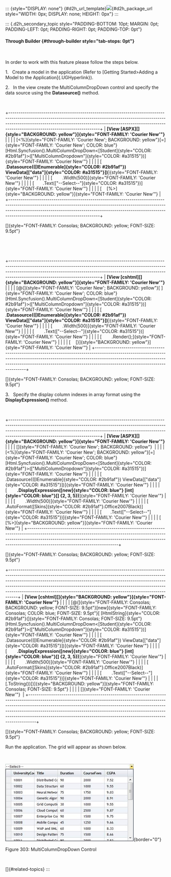 ::: {style="DISPLAY: none"}
[](ms-xhelp:///?Id=d2h_url_template){#d2h_url_template}![](!package_url!){#d2h_package_url style="WIDTH: 0px; DISPLAY: none; HEIGHT: 0px"}
:::

::: {.d2h_secondary_topic style="PADDING-BOTTOM: 10pt; MARGIN: 0pt; PADDING-LEFT: 0pt; PADDING-RIGHT: 0pt; PADDING-TOP: 0pt"}
#### Through Builder {#through-builder style="tab-stops: 0pt"}

 

In order to work with this feature please follow the steps below.

1.   Create a model in the application (Refer to [Getting Started\>Adding a Model to the Application]{.UGHyperlink}).

2.   In the view create the MultiColumnDropDown control and specify the data source using the **Datasource()** method.

 

+--------------------------------------------------------------------------------------------------------------------------------------------------------------------------------------------------------------------------------------------------------------------------------------+
| **[View \[ASPX\][]{style="BACKGROUND: yellow"}]{style="FONT-FAMILY: 'Courier New'"}**                                                                                                                                                                                                |
|                                                                                                                                                                                                                                                                                      |
| [\<%]{style="FONT-FAMILY: 'Courier New'; BACKGROUND: yellow"}[=]{style="FONT-FAMILY: 'Courier New'; COLOR: blue"}[Html.Syncfusion().MultiColumnDropDown\<[Student]{style="COLOR: #2b91af"}\>([\"MultiColumnDropdown\"]{style="COLOR: #a31515"})]{style="FONT-FAMILY: 'Courier New'"} |
|                                                                                                                                                                                                                                                                                      |
| [        .**Datasource(([IEnumerable]{style="COLOR: #2b91af"}) ViewData\[[\"data\"]{style="COLOR: #a31515"}\])**]{style="FONT-FAMILY: 'Courier New'"}                                                                                                                                |
|                                                                                                                                                                                                                                                                                      |
| [        .Width(500)]{style="FONT-FAMILY: 'Courier New'"}                                                                                                                                                                                                                            |
|                                                                                                                                                                                                                                                                                      |
| [       .Text([\"\--Select\--\"]{style="COLOR: #a31515"})]{style="FONT-FAMILY: 'Courier New'"}                                                                                                                                                                                       |
|                                                                                                                                                                                                                                                                                      |
| [    [%\>]{style="BACKGROUND: yellow"}]{style="FONT-FAMILY: 'Courier New'"}                                                                                                                                                                                                          |
+--------------------------------------------------------------------------------------------------------------------------------------------------------------------------------------------------------------------------------------------------------------------------------------+

[]{style="FONT-FAMILY: Consolas; BACKGROUND: yellow; FONT-SIZE: 9.5pt"} 

 

 

+--------------------------------------------------------------------------------------------------------------------------------------------------------------------------------------------------------------------------------------------------------------------------------------+
| **[View \[cshtml\][]{style="BACKGROUND: yellow"}]{style="FONT-FAMILY: 'Courier New'"}**                                                                                                                                                                                              |
|                                                                                                                                                                                                                                                                                      |
| [\@{]{style="FONT-FAMILY: 'Courier New'; BACKGROUND: yellow"}[ ]{style="FONT-FAMILY: 'Courier New'; COLOR: blue"}[Html.Syncfusion().MultiColumnDropDown\<[Student]{style="COLOR: #2b91af"}\>([\"MultiColumnDropdown\"]{style="COLOR: #a31515"})]{style="FONT-FAMILY: 'Courier New'"} |
|                                                                                                                                                                                                                                                                                      |
| [        .**Datasource(([IEnumerable]{style="COLOR: #2b91af"}) ViewData\[[\"data\"]{style="COLOR: #a31515"}\])**]{style="FONT-FAMILY: 'Courier New'"}                                                                                                                                |
|                                                                                                                                                                                                                                                                                      |
| [        .Width(500)]{style="FONT-FAMILY: 'Courier New'"}                                                                                                                                                                                                                            |
|                                                                                                                                                                                                                                                                                      |
| [        .Text([\"\--Select\--\"]{style="COLOR: #a31515"})]{style="FONT-FAMILY: 'Courier New'"}                                                                                                                                                                                      |
|                                                                                                                                                                                                                                                                                      |
| [        .Render();]{style="FONT-FAMILY: 'Courier New'"}                                                                                                                                                                                                                             |
|                                                                                                                                                                                                                                                                                      |
| [    [}]{style="BACKGROUND: yellow"}]{style="FONT-FAMILY: 'Courier New'"}                                                                                                                                                                                                            |
+--------------------------------------------------------------------------------------------------------------------------------------------------------------------------------------------------------------------------------------------------------------------------------------+

[]{style="FONT-FAMILY: Consolas; BACKGROUND: yellow; FONT-SIZE: 9.5pt"} 

3.   Specify the display column indexes in array format using the **DisplayExpression()** method.

 

+--------------------------------------------------------------------------------------------------------------------------------------------------------------------------------------------------------------------------------------------------------------------------------------+
| **[View \[ASPX\][]{style="BACKGROUND: yellow"}]{style="FONT-FAMILY: 'Courier New'"}**                                                                                                                                                                                                |
|                                                                                                                                                                                                                                                                                      |
| []{style="FONT-FAMILY: 'Courier New'; BACKGROUND: yellow"}                                                                                                                                                                                                                           |
|                                                                                                                                                                                                                                                                                      |
| [\<%]{style="FONT-FAMILY: 'Courier New'; BACKGROUND: yellow"}[=]{style="FONT-FAMILY: 'Courier New'; COLOR: blue"}[Html.Syncfusion().MultiColumnDropDown\<[Student]{style="COLOR: #2b91af"}\>([\"MultiColumnDropdown\"]{style="COLOR: #a31515"})]{style="FONT-FAMILY: 'Courier New'"} |
|                                                                                                                                                                                                                                                                                      |
| [        .Datasource(([IEnumerable]{style="COLOR: #2b91af"}) ViewData\[[\"data\"]{style="COLOR: #a31515"}\])]{style="FONT-FAMILY: 'Courier New'"}                                                                                                                                    |
|                                                                                                                                                                                                                                                                                      |
| [        **.DisplayExpression([new]{style="COLOR: blue"} [int]{style="COLOR: blue"}\[\] {2, 3, 5})**]{style="FONT-FAMILY: 'Courier New'"}                                                                                                                                            |
|                                                                                                                                                                                                                                                                                      |
| [        .Width(500)]{style="FONT-FAMILY: 'Courier New'"}                                                                                                                                                                                                                            |
|                                                                                                                                                                                                                                                                                      |
| [        .AutoFormat([Skins]{style="COLOR: #2b91af"}.Office2007Black)]{style="FONT-FAMILY: 'Courier New'"}                                                                                                                                                                           |
|                                                                                                                                                                                                                                                                                      |
| [       .Text([\"\--Select\--\"]{style="COLOR: #a31515"})]{style="FONT-FAMILY: 'Courier New'"}                                                                                                                                                                                       |
|                                                                                                                                                                                                                                                                                      |
| [    [%\>]{style="BACKGROUND: yellow"}]{style="FONT-FAMILY: 'Courier New'"}                                                                                                                                                                                                          |
+--------------------------------------------------------------------------------------------------------------------------------------------------------------------------------------------------------------------------------------------------------------------------------------+

[]{style="FONT-FAMILY: Consolas; BACKGROUND: yellow; FONT-SIZE: 9.5pt"} 

+----------------------------------------------------------------------------------------------------------------------------------------------------------------------------------------------------------------------------------------------------------------------------------------------------------------------------------------------------------------------------------------------------------+
| **[View \[cshtml\][]{style="BACKGROUND: yellow"}]{style="FONT-FAMILY: 'Courier New'"}**                                                                                                                                                                                                                                                                                                                  |
|                                                                                                                                                                                                                                                                                                                                                                                                          |
| [@(]{style="FONT-FAMILY: Consolas; BACKGROUND: yellow; FONT-SIZE: 9.5pt"}[new]{style="FONT-FAMILY: Consolas; COLOR: blue; FONT-SIZE: 9.5pt"}[ [HtmlString]{style="COLOR: #2b91af"}(]{style="FONT-FAMILY: Consolas; FONT-SIZE: 9.5pt"}[Html.Syncfusion().MultiColumnDropDown\<[Student]{style="COLOR: #2b91af"}\>([\"MultiColumnDropdown\"]{style="COLOR: #a31515"})]{style="FONT-FAMILY: 'Courier New'"} |
|                                                                                                                                                                                                                                                                                                                                                                                                          |
| [        .Datasource(([IEnumerable]{style="COLOR: #2b91af"}) ViewData\[[\"data\"]{style="COLOR: #a31515"}\])]{style="FONT-FAMILY: 'Courier New'"}                                                                                                                                                                                                                                                        |
|                                                                                                                                                                                                                                                                                                                                                                                                          |
| [        **.DisplayExpression([new]{style="COLOR: blue"} [int]{style="COLOR: blue"}\[\] {2, 3, 5})**]{style="FONT-FAMILY: 'Courier New'"}                                                                                                                                                                                                                                                                |
|                                                                                                                                                                                                                                                                                                                                                                                                          |
| [        .Width(500)]{style="FONT-FAMILY: 'Courier New'"}                                                                                                                                                                                                                                                                                                                                                |
|                                                                                                                                                                                                                                                                                                                                                                                                          |
| [        .AutoFormat([Skins]{style="COLOR: #2b91af"}.Office2007Black)]{style="FONT-FAMILY: 'Courier New'"}                                                                                                                                                                                                                                                                                               |
|                                                                                                                                                                                                                                                                                                                                                                                                          |
| [        .Text([\"\--Select\--\"]{style="COLOR: #a31515"})]{style="FONT-FAMILY: 'Courier New'"}                                                                                                                                                                                                                                                                                                          |
|                                                                                                                                                                                                                                                                                                                                                                                                          |
| [.ToString())[)]{style="BACKGROUND: yellow"}]{style="FONT-FAMILY: Consolas; FONT-SIZE: 9.5pt"}                                                                                                                                                                                                                                                                                                           |
|                                                                                                                                                                                                                                                                                                                                                                                                          |
| []{style="FONT-FAMILY: 'Courier New'"}                                                                                                                                                                                                                                                                                                                                                                   |
+----------------------------------------------------------------------------------------------------------------------------------------------------------------------------------------------------------------------------------------------------------------------------------------------------------------------------------------------------------------------------------------------------------+

[]{style="FONT-FAMILY: Consolas; BACKGROUND: yellow; FONT-SIZE: 9.5pt"} 

Run the application. The grid will appear as shown below.

 

![](ImagesExt/image58_271.jpg){border="0"}

Figure 303: MultiColumnDropDown Control

 

[]{#related-topics}
:::

